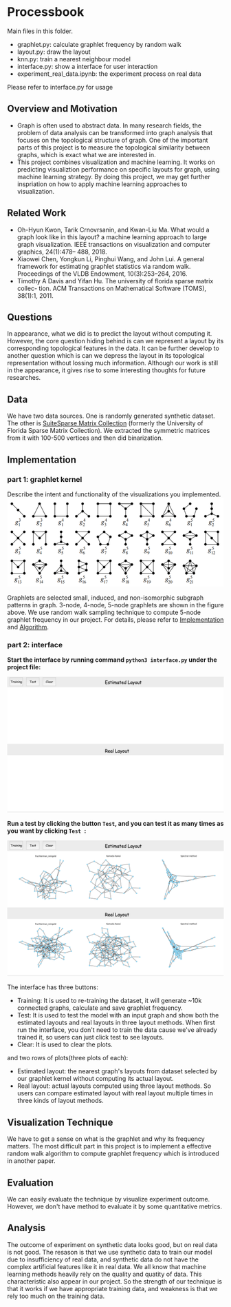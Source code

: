 # Processbook

Main files in this folder.
* graphlet.py: calculate graphlet frequency by random walk
* layout.py: draw the layout
* knn.py: train a nearest neighbour model
* interface.py: show a interface for user interaction
* experiment_real_data.ipynb: the experiment process on real data

Please refer to interface.py for usage

## Overview and Motivation
* Graph is often used to abstract data. In many research fields, the problem of data analysis can be transformed into graph analysis that focuses on the topological structure of graph. One of the important parts of this project is to measure the topological similarity between graphs, which is exact what we are interested in.
* This project combines visualization and machine learning. It works on predicting visualiztion performance on specific layouts for graph, using machine learning strategy. By doing this project, we may get further inspriation on how to apply machine learning approaches to visualization.

## Related Work
* Oh-Hyun Kwon, Tarik Crnovrsanin, and Kwan-Liu Ma. What would a graph look like in this layout? a machine learning approach to large graph visualization. IEEE transactions on visualization and computer graphics, 24(1):478– 488, 2018. 
* Xiaowei Chen, Yongkun Li, Pinghui Wang, and John Lui. A general framework for estimating graphlet statistics via random walk. Proceedings of the VLDB Endowment, 10(3):253–264, 2016.
* Timothy A Davis and Yifan Hu. The university of florida sparse matrix collec- tion. ACM Transactions on Mathematical Software (TOMS), 38(1):1, 2011.

## Questions
In appearance, what we did is to predict the layout without computing it. However, the core question hiding behind is can we represent a layout by its corresponding topological features in the data. It can be further develop to another question which is can we depress the layout in its topological representation without lossing much information. Although our work is still in the appearance, it gives rise to some interesting thoughts for future researches.

## Data
We have two data sources. One is randomly generated synthetic dataset. The other is [SuiteSparse Matrix Collection](https://sparse.tamu.edu/) (formerly the University of Florida Sparse Matrix Collection). We extracted the symmetric matrices from it with 100-500 vertices and then did binarization.

## Implementation

### part 1: graphlet kernel
Describe the intent and functionality of the visualizations you implemented. 
![Image text](https://github.com/allhailjustice/vis_class_project/blob/master/graphlet.PNG)

Graphlets are selected small, induced, and non-isomorphic subgraph patterns in graph. 3-node, 4-node, 5-node graphlets are shown in the figure above. We use random walk sampling technique to compute 5-node graphlet frequency in our project. For details, please refer to [Implementation](https://github.com/allhailjustice/vis_class_project/blob/master/graphlet.py) and [Algorithm](https://arxiv.org/pdf/1603.07504.pdf).

### part 2: interface

**Start the interface by running command `python3 interface.py` under the project file:**

![Image text](https://github.com/allhailjustice/vis_class_project/blob/master/screenshots/Screen%20Shot%202018-12-11%20at%209.00.44%20PM.png)

**Run a test by clicking the button `Test`, and you can test it as many times as you want by clicking `Test `:**

![Image text](https://github.com/allhailjustice/vis_class_project/blob/master/screenshots/Screen%20Shot%202018-12-11%20at%209.01.24%20PM.png)

The interface has three buttons:
* Training: It is used to re-training the dataset, it will generate ~10k connected graphs, calculate and save graphlet frequency.
* Test: It is used to test the model with an input graph and show both the estimated layouts and real layouts in three layout methods. When first run the interface, you don't need to train the data cause we've already trained it, so users can just click test to see layouts.
* Clear: It is used to clear the plots.

and two rows of plots(three plots of each):
* Estimated layout: the nearest graph's layouts from dataset selected by our graphlet kernel without computing its actual layout.
* Real layout: actual layouts computed using three layout methods.
So users can compare estimated layout with real layout multiple times in three kinds of layout methods.

## Visualization Technique
We have to get a sense on what is the graphlet and why its frequency matters. The most difficult part in this project is to implement a effective random walk algorithm to compute graphlet frequency which is introduced in another paper.

## Evaluation
We can easily evaluate the technique by visualize experiment outcome. However, we don't have method to evaluate it by some quantitative metrics.

## Analysis
The outcome of experiment on synthetic data looks good, but on real data is not good. The resason is that we use synthetic data to train our model due to insufficiency of real data, and synthetic data do not have the complex artificial features like it in real data. We all know that machine learning methods heavily rely on the quality and quatity of data. This characteristic also appear in our project. So the strength of our technique is that it works if we have appropriate training data, and weakness is that we rely too much on the training data.

